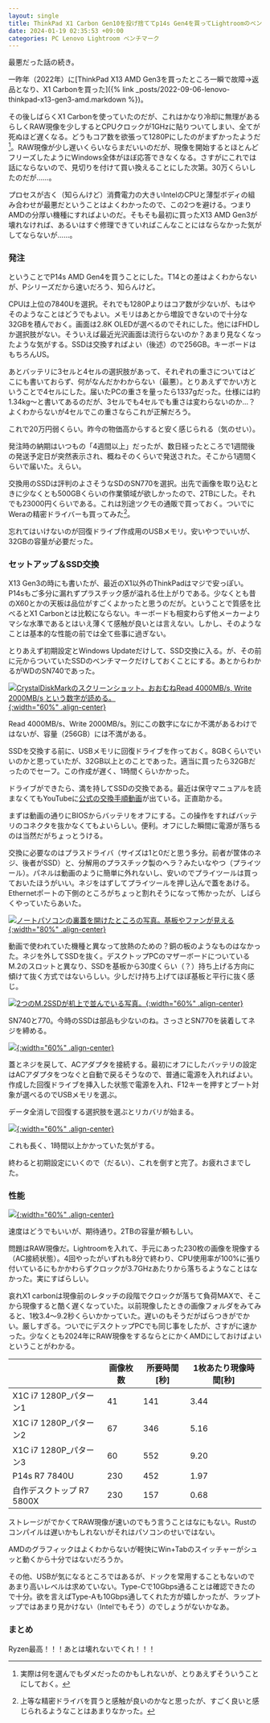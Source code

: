 ```yaml
---
layout: single
title: ThinkPad X1 Carbon Gen10を投げ捨ててp14s Gen4を買ってLightroomのベンチをした話
date: 2024-01-19 02:35:53 +09:00
categories: PC Lenovo Lightroom ベンチマーク
---
```


最悪だった話の続き。

一昨年（2022年）に[ThinkPad X13 AMD Gen3を買ったところ一瞬で故障→返品となり、X1 Carbonを買った]({% link _posts/2022-09-06-lenovo-thinkpad-x13-gen3-amd.markdown %})。

その後しばらくX1 Carbonを使っていたのだが、これはかなり冷却に無理があるらしくRAW現像を少しするとCPUクロックが1GHzに貼りついてしまい、全てが死ぬほど遅くなる。どうもコア数を欲張って1280Pにしたのがまずかったようだ[^1]。RAW現像が少し遅いくらいならまだいいのだが、現像を開始するとほとんどフリーズしたようにWindows全体がほぼ応答できなくなる。さすがにこれでは話にならないので、見切りを付けて買い換えることにした次第。30万くらいしたのだが……。

プロセスが古く（知らんけど）消費電力の大きいIntelのCPUと薄型ボディの組み合わせが最悪だということはよくわかったので、この2つを避ける。つまりAMDの分厚い機種にすればよいのだ。そもそも最初に買ったX13 AMD Gen3が壊れなければ、あるいはすぐ修理できていればこんなことにはならなかった気がしてならないが……。

### 発注

ということでP14s AMD Gen4を買うことにした。T14との差はよくわからないが、Pシリーズだから速いだろう、知らんけど。

CPUは上位の7840Uを選択。それでも1280Pよりはコア数が少ないが、もはやそのようなことはどうでもよい。メモリはあとから増設できないので十分な32GBを積んでおく。画面は2.8K OLEDが選べるのでそれにした。他にはFHDしか選択肢がない。そういえば最近光沢画面は流行らないのか？あまり見なくなったような気がする。SSDは交換すればよい（後述）ので256GB。キーボードはもちろんUS。

あとバッテリに3セルと4セルの選択肢があって、それぞれの重さについてはどこにも書いておらず、何がなんだかわからない（最悪）。とりあえずでかい方ということで4セルにした。届いたPCの重さを量ったら1337gだった。仕様には約1.34kg～と書いてあるのだが、3セルでも4セルでも重さは変わらないのか…？よくわからないが4セルでこの重さならこれが正解だろう。

これで20万円弱くらい。昨今の物価高からすると安く感じられる（気のせい）。

発注時の納期はいつもの「4週間以上」だったが、数日経ったところで1週間後の発送予定日が突然表示され、概ねそのくらいで発送された。そこから1週間くらいで届いた。えらい。

交換用のSSDは評判のよさそうなSDのSN770を選択。出先で画像を取り込むときに少なくとも500GBくらいの作業領域が欲しかったので、2TBにした。それでも23000円くらいである。これは別途ツクモの通販で買っておく。ついでにWeraの精密ドライバーも買ってみた[^2]。

忘れてはいけないのが回復ドライブ作成用のUSBメモリ。安いやつでいいが、32GBの容量が必要だった。

### セットアップ＆SSD交換

X13 Gen3の時にも書いたが、最近のX1以外のThinkPadはマジで安っぽい。P14sもご多分に漏れずプラスチック感が溢れる仕上がりである。少なくとも昔のX60とかの天板は品位がすごくよかったと思うのだが。ということで質感を比べるとX1 Carbonとは比較にならない。キーボードも相変わらず他メーカーよりマシな水準であるとはいえ薄くて感触が良いとは言えない。しかし、そのようなことは基本的な性能の前では全て些事に過ぎない。

とりあえず初期設定とWindows Updateだけして、SSD交換に入る。が、その前に元からついていたSSDのベンチマークだけしておくことにする。あとからわかるがWDのSN740であった。

[![CrystalDiskMarkのスクリーンショット。おおむねRead 4000MB/s, Write 2000MB/s という数字が読める。](/assets/images/posts/thinkpad_p14s/crystaldiskmark_thinkpad_p14s_with_default_ssd.webp){:width="60%" .align-center} ](/assets/images/posts/thinkpad_p14s/crystaldiskmark_thinkpad_p14s_with_default_ssd.webp)

Read 4000MB/s、Write 2000MB/s。別にこの数字になにか不満があるわけではないが、容量（256GB）には不満がある。

SSDを交換する前に、USBメモリに回復ドライブを作っておく。8GBくらいでいいのかと思っていたが、32GB以上とのことであった。適当に買ったら32GBだったのでセーフ。この作成が遅く、1時間くらいかかった。

ドライブができたら、満を持してSSDの交換である。最近は保守マニュアルを読まなくてもYouTubeに[公式の交換手順動画](https://www.youtube.com/watch?v=8sm1ScVUHqY)が出ている。正直助かる。

まずは動画の通りにBIOSからバッテリをオフにする。この操作をすればバッテリのコネクタを抜かなくてもよいらしい。便利。オフにした瞬間に電源が落ちるのは当然だがちょっとうける。

交換に必要なのはプラスドライバ（サイズは1と0だと思う多分。前者が筐体のネジ、後者がSSD）と、分解用のプラスチック製のヘラ？みたいなやつ（プライツール）。パネルは動画のように簡単に外れないし、安いのでプライツールは買っておいたほうがいい。ネジをはずしてプライツールを押し込んで蓋をあける。Ethernetポートの下側のところがちょっと割れそうになって怖かったが、しばらくやっていたらあいた。

[![ノートパソコンの裏蓋を開けたところの写真。基板やファンが見える](/assets/images/posts/thinkpad_p14s/thinkpad-1.webp){:width="80%" .align-center} ](/assets/images/posts/thinkpad_p14s/thinkpad-1.webp)

動画で使われていた機種と異なって放熱のための？銅の板のようなものはなかった。ネジを外してSSDを抜く。デスクトップPCのマザーボードについているM.2のスロットと異なり、SSDを基板から30度くらい（？）持ち上げる方向に傾けて抜く方式ではないらしい。少しだけ持ち上げてほぼ基板と平行に抜く感じ。

[![2つのM.2SSDが机上で並んでいる写真。](/assets/images/posts/thinkpad_p14s/thinkpad-2.webp){:width="60%" .align-center} ](/assets/images/posts/thinkpad_p14s/thinkpad-2.webp)

SN740と770。今時のSSDは部品も少ないのね。さっさとSN770を装着してネジを締める。

[![](/assets/images/posts/thinkpad_p14s/thinkpad-3.webp){:width="60%" .align-center} ](/assets/images/posts/thinkpad_p14s/thinkpad-3.webp)

蓋とネジを戻して、ACアダプタを接続する。最初にオフにしたバッテリの設定はACアダプタをつなぐと自動で戻るそうなので、普通に電源を入れればよい。作成した回復ドライブを挿入した状態で電源を入れ、F12キーを押すとブート対象が選べるのでUSBメモリを選ぶ。

データ全消しで回復する選択肢を選ぶとリカバリが始まる。

[![](/assets/images/posts/thinkpad_p14s/thinkpad-4.webp){:width="60%" .align-center} ](/assets/images/posts/thinkpad_p14s/thinkpad-4.webp)

これも長く、1時間以上かかっていた気がする。

終わると初期設定にいくので（だるい）、これを倒すと完了。お疲れさまでした。



### 性能

[![](/assets/images/posts/thinkpad_p14s/crystaldiskmark_thinkpad_p14s_with_2TB_SN770.webp){:width="60%" .align-center} ](/assets/images/posts/thinkpad_p14s/crystaldiskmark_thinkpad_p14s_with_2TB_SN770.webp)

速度はどうでもいいが、期待通り。2TBの容量が頼もしい。

問題はRAW現像だ。Lightroomを入れて、手元にあった230枚の画像を現像する（AC接続状態）。4回やったがいずれも8分で終わり、CPU使用率が100%に張り付いているにもかかわらずクロックが3.7GHzあたりから落ちるようなことはなかった。実にすばらしい。

哀れX1 carbonは現像前のレタッチの段階でクロックが落ちて負荷MAXで、そこから現像すると酷く遅くなっていた。以前現像したときの画像フォルダをみてみると、1枚3.4～9.2秒くらいかかっていた。遅いのもそうだがばらつきがでかい。厳しすぎる。ついでにデスクトップPCでも同じ事をしたが、さすがに速かった。少なくとも2024年にRAW現像をするならとにかくAMDにしておけばよいということがわかる。

|                    | 画像枚数 | 所要時間[秒] | 1枚あたり現像時間[秒] |
| ------------------ | ---- | ------- | ------------ |
| X1C i7 1280P_パターン1 | 41   | 141  | 3.44         |
| X1C i7 1280P_パターン2 | 67   | 346  | 5.16         |
| X1C i7 1280P_パターン3 | 60   | 552  | 9.20         |
| P14s R7 7840U      | 230  | 452  | 1.97         |
| 自作デスクトップ R7 5800X  | 230  | 157  | 0.68         |

ストレージがでかくてRAW現像が速いのでもう言うことはなにもない。Rustのコンパイルは遅いかもしれないがそれはパソコンのせいではない。

AMDのグラフィックはよくわからないが軽快にWin+Tabのスイッチャーがシュッと動くから十分ではないだろうか。

その他、USBが気になるところではあるが、ドックを常用することもないのであまり高いレベルは求めていない。Type-Cで10Gbps通ることは確認できたので十分。欲を言えばType-Aも10Gbps通してくれた方が嬉しかったが、ラップトップではあまり見かけない（Intelでもそう）のでしょうがないかなあ。

### まとめ

Ryzen最高！！！あとは壊れないでくれ！！！

[^1]: 実際は何を選んでもダメだったのかもしれないが、とりあえずそういうことにしておく。
[^2]: 上等な精密ドライバを買うと感触が良いのかなと思ったが、すごく良いと感じられるようなことはあまりなかった。